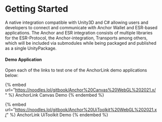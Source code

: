 # Getting Started

A native integration compatible with Unity3D and C# allowing users and developers to connect and communicate with Anchor Wallet and ESR-based applications. The Anchor and ESR integration consists of multiple libraries for the ESR-Protocol, the Anchor-integration, Transports among others, which will be included via submodules while being packaged and published as a single UnityPackage.

#### Demo Application

Open each of the links to test one of the AnchorLink demo applications below:


{% embed url="https://noodles.lol/gitbook/Anchor%20Canvas%20WebGL%202021.x/" %}
AnchorLink Canvas Demo
{% endembed %}

{% embed url="https://noodles.lol/gitbook/Anchor%20UiToolkit%20WebGL%202021.x/" %}
AnchorLink UiToolkit Demo
{% endembed %}
